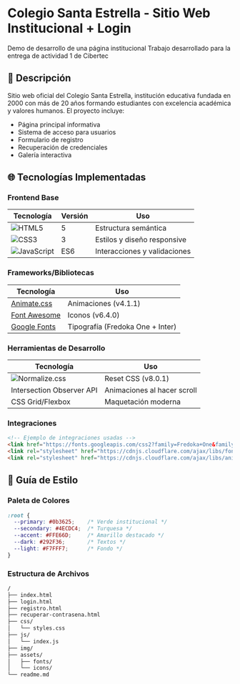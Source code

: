 
# Colegio Santa Estrella - Sitio Web Institucional + Login
Demo de desarrollo de una página institucional
Trabajo desarrollado para la entrega de actividad 1 de Cibertec 


## 📌 Descripción

Sitio web oficial del Colegio Santa Estrella, institución educativa fundada en 2000 con más de 20 años formando estudiantes con excelencia académica y valores humanos. El proyecto incluye:

- Página principal informativa
- Sistema de acceso para usuarios
- Formulario de registro
- Recuperación de credenciales
- Galería interactiva

## 🌐 Tecnologías Implementadas

### Frontend Base
| Tecnología | Versión | Uso |
|------------|---------|-----|
| ![HTML5](https://img.shields.io/badge/HTML5-E34F26?logo=html5&logoColor=white) | 5 | Estructura semántica |
| ![CSS3](https://img.shields.io/badge/CSS3-1572B6?logo=css3&logoColor=white) | 3 | Estilos y diseño responsive |
| ![JavaScript](https://img.shields.io/badge/JavaScript-F7DF1E?logo=javascript&logoColor=black) | ES6 | Interacciones y validaciones |

### Frameworks/Bibliotecas
| Tecnología | Uso |
|------------|-----|
| [Animate.css](https://animate.style/) | Animaciones (v4.1.1) |
| [Font Awesome](https://fontawesome.com/) | Iconos (v6.4.0) |
| [Google Fonts](https://fonts.google.com/) | Tipografía (Fredoka One + Inter) |

### Herramientas de Desarrollo
| Tecnología | Uso |
|------------|-----|
| ![Normalize.css](https://necolas.github.io/normalize.css/) | Reset CSS (v8.0.1) |
| Intersection Observer API | Animaciones al hacer scroll |
| CSS Grid/Flexbox | Maquetación moderna |

### Integraciones
```html
<!-- Ejemplo de integraciones usadas -->
<link href="https://fonts.googleapis.com/css2?family=Fredoka+One&family=Inter:wght@400;600;700&display=swap" rel="stylesheet"/>
<link rel="stylesheet" href="https://cdnjs.cloudflare.com/ajax/libs/font-awesome/6.4.0/css/all.min.css"/>
<link rel="stylesheet" href="https://cdnjs.cloudflare.com/ajax/libs/animate.css/4.1.1/animate.min.css"/>
```

## 🎨 Guía de Estilo

### Paleta de Colores
```css
:root {
  --primary: #0b3625;    /* Verde institucional */
  --secondary: #4ECDC4;  /* Turquesa */
  --accent: #FFE66D;     /* Amarillo destacado */
  --dark: #292F36;       /* Textos */
  --light: #F7FFF7;      /* Fondo */
}
```

### Estructura de Archivos
```bash
/
├── index.html
├── login.html
├── registro.html
├── recuperar-contrasena.html
├── css/
│   └── styles.css
├── js/
│   └── index.js
├── img/
├── assets/
│   ├── fonts/
│   └── icons/
└── readme.md

````


